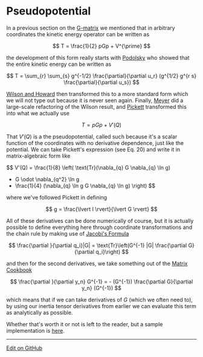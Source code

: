 # Pseudopotential

In a previous section on the [G-matrix](GMatrix.md) we mentioned that in arbitrary coordinates the kinetic energy operator can be written
as

$$
T = \frac{1}{2} pGp + V^{\prime}
$$

the development of this form really starts with [Podolsky](https://journals.aps.org/pr/abstract/10.1103/PhysRev.32.812) who showed that the entire
kinetic energy can be written as

$$
T = \sum_{r} \sum_{s} g^{-1/2} \frac{\partial}{\partial u_r} 
    (g^{1/2} g^{r s} \frac{\partial}{\partial u_s})
$$

[Wilson and Howard](https://aip.scitation.org/doi/10.1063/1.1749833) then transformed this to a more standard form which we will not type out because it is never seen again.
Finally, [Meyer](https://aip.scitation.org/doi/10.1063/1.1670272) did a large-scale refactoring of the Wilson result, 
and [Pickett](https://aip.scitation.org/doi/10.1063/1.1677430) transformed this into what we actually use

$$
T = pGp + V'(Q)
$$

That $V'(Q)$ is a the pseudopotential, called such because it's a scalar function of the coordinates with no derivative dependence, just like the potential.
We can take Pickett's expression (see Eq. 20) and write it in matrix-algebraic form like

$$
V'(Q) = 
 \frac{1}{8} \left( 
   \text{Tr}(\nabla_{q} G \nabla_{q} \ln g) 
   + G \odot \nabla_{q^2} \ln g
   + \frac{1}{4} (\nabla_{q} \ln g G \nabla_{q} \ln g)
   \right)
$$

where we've followed Pickett in defining

$$
g = \frac{\lvert I \rvert}{\lvert G \rvert}
$$

All of these derivatives can be done numerically of course, but it is actually possible to define everything here through coordinate transformations
and the chain rule by making use of [Jacobi's Formula](https://en.wikipedia.org/wiki/Jacobi%27s_formula)

$$
\frac{\partial }{\partial q_i}|G| = \text{Tr}\left(G^{-1} |G| \frac{\partial G}{\partial q_i}\right)
$$

and then for the second derivatives, we take something out of the [Matrix Cookbook](https://www.ics.uci.edu/~welling/teaching/KernelsICS273B/MatrixCookBook.pdf)

$$
\frac{\partial }{\partial y_n} G^{-1} = - (G^{-1}) \frac{\partial G}{\partial y_n} (G^{-1})
$$

which means that if we can take derivatives of $G$ (which we often need to), by using our inertia tensor derivatives from earlier we
can evaluate this term as analytically as possible.

Whether that's worth it or not is left to the reader, 
but a sample implementation is [here](https://github.com/McCoyGroup/Psience/blob/3bd778480196636e9b1fb0d4e262c046ee549c92/Psience/VPT2/Terms.py#L1199).

---

[Edit on GitHub](https://github.com/McCoyGroup/References/edit/gh-pages/References/Hamiltonian%20Components/Pseudopotential.md)